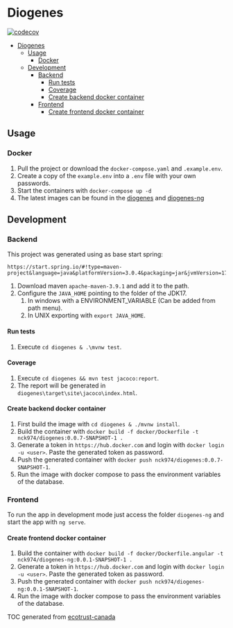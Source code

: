 # Diogenes

[![codecov](https://codecov.io/github/nck974/diogenes/branch/main/graph/badge.svg?token=XDI3M0M5AE)](https://codecov.io/github/nck974/diogenes)

- [Diogenes](#diogenes)
  - [Usage](#usage)
    - [Docker](#docker)
  - [Development](#development)
    - [Backend](#backend)
      - [Run tests](#run-tests)
      - [Coverage](#coverage)
      - [Create backend docker container](#create-backend-docker-container)
    - [Frontend](#frontend)
      - [Create frontend docker container](#create-frontend-docker-container)

## Usage

### Docker

1. Pull the project or download the `docker-compose.yaml` and `.example.env`.
1. Create a copy of the `example.env` into a `.env` file with your own passwords.
1. Start the containers with `docker-compose up -d`
1. The latest images can be found in the [diogenes](https://hub.docker.com/r/nck974/diogenes/tags) and [diogenes-ng](https://hub.docker.com/r/nck974/diogenes-ng/tags)

## Development

### Backend

This project was generated using as base start spring:

```properties
https://start.spring.io/#!type=maven-project&language=java&platformVersion=3.0.4&packaging=jar&jvmVersion=17&groupId=io.nck&artifactId=diogenes&name=diogenes&description=Demo%20project%20for%20Spring%20Boot&packageName=io.nck.diogenes&dependencies=web]
```

1. Download maven `apache-maven-3.9.1` and add it to the path.
1. Configure the `JAVA_HOME` pointing to the folder of the JDK17.
    1. In windows with a ENVIRONMENT_VARIABLE (Can be added from path menu).
    1. In UNIX exporting with `export JAVA_HOME`.

#### Run tests

1. Execute `cd diogenes & .\mvnw test`.

#### Coverage

1. Execute `cd diogenes && mvn test jacoco:report`.
1. The report will be generated in `diogenes\target\site\jacoco\index.html`.

#### Create backend docker container

1. First build the image with `cd diogenes & ./mvnw install`.
1. Build the container with `docker build -f docker/Dockerfile -t nck974/diogenes:0.0.7-SNAPSHOT-1 .`
1. Generate a token in `https://hub.docker.com` and login with `docker login -u <user>`. Paste the generated token as password.
1. Push the generated container with `docker push nck974/diogenes:0.0.7-SNAPSHOT-1`.
1. Run the image with docker compose to pass the environment variables of the database.

### Frontend

To run the app in development mode just access the folder `diogenes-ng` and start the app with `ng serve`.

#### Create frontend docker container

1. Build the container with `docker build -f docker/Dockerfile.angular -t nck974/diogenes-ng:0.0.1-SNAPSHOT-1 .`
1. Generate a token in `https://hub.docker.com` and login with `docker login -u <user>`. Paste the generated token as password.
1. Push the generated container with `docker push nck974/diogenes-ng:0.0.1-SNAPSHOT-1`.
1. Run the image with docker compose to pass the environment variables of the database.

TOC generated from [ecotrust-canada](https://ecotrust-canada.github.io/markdown-toc/)
